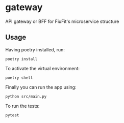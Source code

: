 # gateway
API gateway or BFF for FiuFit's microservice structure

## Usage
Having poetry installed, run:

`poetry install`

To activate the virtual environment:

`poetry shell`

Finally you can run the app using:

`python src/main.py`

To run the tests:

`pytest`
